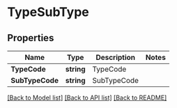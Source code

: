 # TypeSubType

## Properties
Name | Type | Description | Notes
------------ | ------------- | ------------- | -------------
**TypeCode** | **string** | TypeCode | 
**SubTypeCode** | **string** | SubTypeCode | 

[[Back to Model list]](../README.md#documentation-for-models) [[Back to API list]](../README.md#documentation-for-api-endpoints) [[Back to README]](../README.md)


